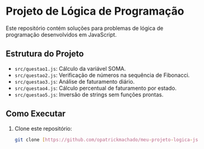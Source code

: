 # Projeto de Lógica de Programação

Este repositório contém soluções para problemas de lógica de programação desenvolvidos em JavaScript.

## Estrutura do Projeto

- `src/questao1.js`: Cálculo da variável SOMA.
- `src/questao2.js`: Verificação de números na sequência de Fibonacci.
- `src/questao3.js`: Análise de faturamento diário.
- `src/questao4.js`: Cálculo percentual de faturamento por estado.
- `src/questao5.js`: Inversão de strings sem funções prontas.

## Como Executar

1. Clone este repositório:
   ```bash
   git clone [https://github.com/opatrickmachado/meu-projeto-logica-js]
